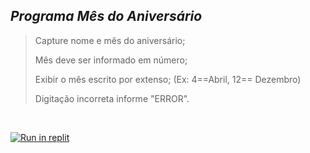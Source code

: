 ## _Programa Mês do Aniversário_

>Capture nome e mês do aniversário;
>
>Mês deve ser informado em número;
>
>Exibir o mês escrito por extenso; (Ex: 4==Abril, 12== Dezembro)
>
>Digitação incorreta informe "ERROR".

<br>

[![Run in replit](https://img.shields.io/badge/-Run%20this%20code%20in%20Replit-blue?style=flat&logo=replit&logoColor=white)](https://replit.com/@ArthurEstevan/Exercicio-Mes-Aniversario#Main.java)&nbsp;
